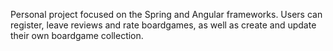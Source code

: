 Personal project focused on the Spring and Angular frameworks. Users can register, leave reviews and rate boardgames, as well as create and update their own boardgame collection.
